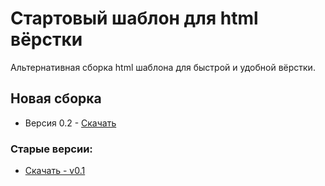 Стартовый шаблон для html вёрстки
=
Альтернативная сборка html шаблона для быстрой и удобной вёрстки.
## Новая сборка
* Версия 0.2 - [Скачать](https://github.com/Web-Usov/start_html/archive/v0.2.zip)

### Старые версии:
* [Скачать - v0.1](https://github.com/Web-Usov/start_html/archive/v0.1.zip)